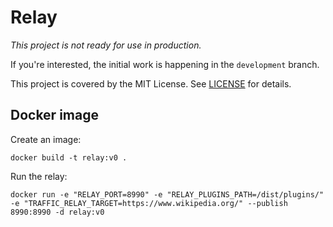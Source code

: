 # Relay

*This project is not ready for use in production.*

If you're interested, the initial work is happening in the `development` branch.

This project is covered by the MIT License. See [LICENSE](LICENSE) for details.


## Docker image

Create an image:

	docker build -t relay:v0 .

Run the relay:

	docker run -e "RELAY_PORT=8990" -e "RELAY_PLUGINS_PATH=/dist/plugins/" -e "TRAFFIC_RELAY_TARGET=https://www.wikipedia.org/" --publish 8990:8990 -d relay:v0